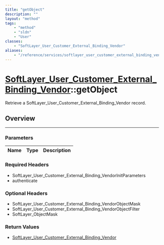 ```yaml
---
title: "getObject"
description: ""
layout: "method"
tags:
    - "method"
    - "sldn"
    - "User"
classes:
    - "SoftLayer_User_Customer_External_Binding_Vendor"
aliases:
    - "/reference/services/softlayer_user_customer_external_binding_vendor/getObject"
---
```

# [SoftLayer_User_Customer_External_Binding_Vendor](/reference/services/SoftLayer_User_Customer_External_Binding_Vendor)::getObject

Retrieve a SoftLayer_User_Customer_External_Binding_Vendor record.


## Overview 


-----

### Parameters 
|Name | Type | Description |
| --- | --- | --- |


### Required Headers
* SoftLayer_User_Customer_External_Binding_VendorInitParameters
* authenticate


### Optional Headers
* SoftLayer_User_Customer_External_Binding_VendorObjectMask
* SoftLayer_User_Customer_External_Binding_VendorObjectFilter
* SoftLayer_ObjectMask

### Return Values
* <a href='/reference/datatypes/SoftLayer_User_Customer_External_Binding_Vendor'>SoftLayer_User_Customer_External_Binding_Vendor </a>




